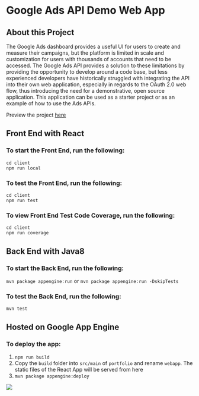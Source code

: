 # Google Ads API Demo Web App

## About this Project
The Google Ads dashboard provides a useful UI for users to create and measure their campaigns, but the platform is limited in scale and customization for users with thousands of accounts that need to be accessed. The Google Ads API provides a solution to these limitations by providing the opportunity to develop around a code base, but less experienced developers have historically struggled with integrating the API into their own web application, especially in regards to the OAuth 2.0 web flow, thus introducing the need for a demonstrative, open source application. This application can be used as a starter project or as an example of how to use the Ads APIs.

Preview the project [here](http://app-infra-transformer-step.appspot.com/)

## Front End with React

### To start the Front End, run the following:

`cd client`  
`npm run local`

### To test the Front End, run the following:

`cd client`  
`npm run test`

### To view Front End Test Code Coverage, run the following:

`cd client`  
`npm run coverage`

## Back End with Java8

### To start the Back End, run the following:
`mvn package appengine:run`
or 
`mvn package appengine:run -DskipTests`

### To test the Back End, run the following:
`mvn test`


## Hosted on Google App Engine
### To deploy the app:

1. `npm run build`
1. Copy the `build` folder into `src/main` of `portfolio` and rename `webapp`. The static files of the React App will be served from here
1. `mvn package appengine:deploy`

<img src="https://lh3.googleusercontent.com/zJC6NArcX0z6g52VXToy-pdmtfWcjgEyVDXTZg_uH1x5ljaWfMmgjVS7fFCu_Cw0cgLGv4bLWz8zsnENsiUnjhvrQ8FeeqdQtccf_n4Upg=w672-h16383-o">
